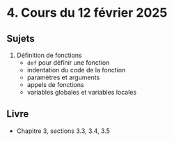 # 4. Cours du 12 février 2025

## Sujets

1. Définition de fonctions
    - `def` pour définir une fonction
    - indentation du code de la fonction
    - paramètres et arguments
    - appels de fonctions
    - variables globales et variables locales

## Livre

- Chapitre 3, sections 3.3, 3.4, 3.5